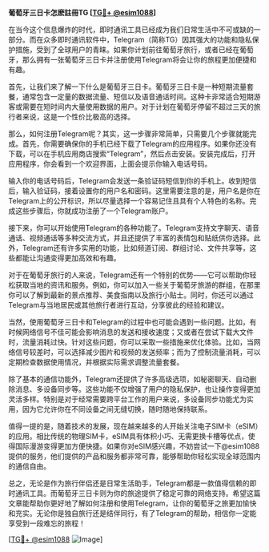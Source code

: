 **葡萄牙三日卡怎麽註冊TG [[TG💪+ @esim1088](https://t.me/s/esim1088)]**

在当今这个信息爆炸的时代，即时通讯工具已经成为我们日常生活中不可或缺的一部分。而在众多即时通讯软件中，Telegram（简称TG）因其强大的功能和隐私保护措施，受到了全球用户的青睐。如果你计划前往葡萄牙旅行，或者已经在葡萄牙，那么拥有一张葡萄牙三日卡并注册使用Telegram将会让你的旅程更加便捷和有趣。

首先，让我们来了解一下什么是葡萄牙三日卡。葡萄牙三日卡是一种短期流量套餐，通常包含一定量的数据流量、短信以及语音通话时间。这种卡非常适合短期游客或需要在短时间内大量使用数据的用户。对于计划在葡萄牙停留不超过三天的旅行者来说，这是一个性价比极高的选择。

那么，如何注册Telegram呢？其实，这一步骤非常简单，只需要几个步骤就能完成。首先，你需要确保你的手机已经下载了Telegram的应用程序。如果你还没有下载，可以在手机应用商店搜索“Telegram”，然后点击安装。安装完成后，打开应用程序，你会看到一个欢迎界面，上面会提示你输入电话号码。

输入你的电话号码后，Telegram会发送一条验证码短信到你的手机上。收到短信后，输入验证码，接着设置你的用户名和密码。这里需要注意的是，用户名是你在Telegram上的公开标识，所以尽量选择一个容易记住且具有个人特色的名称。完成这些步骤后，你就成功注册了一个Telegram账户。

接下来，你可以开始使用Telegram的各种功能了。Telegram支持文字聊天、语音通话、视频通话等多种交流方式，并且还提供了丰富的表情包和贴纸供你选择。此外，Telegram还有许多实用的功能，比如频道订阅、群组讨论、文件共享等，这些都能让沟通变得更加高效和有趣。

对于在葡萄牙旅行的人来说，Telegram还有一个特别的优势——它可以帮助你轻松获取当地的资讯和服务。例如，你可以加入一些关于葡萄牙旅游的群组，在那里你可以了解到最新的景点推荐、美食指南以及旅行小贴士。同时，你还可以通过Telegram与当地居民或其他旅行者进行互动，分享彼此的经验和建议。

当然，使用葡萄牙三日卡和Telegram的过程中也可能会遇到一些问题。比如，有时候网络信号不佳可能会影响消息的发送和接收速度；又或者在尝试下载大文件时，流量消耗过快。针对这些问题，你可以采取一些措施来优化体验。比如，当网络信号较差时，可以选择减少图片和视频的发送频率；而为了控制流量消耗，可以定期检查数据使用情况，并根据实际需求调整流量套餐。

除了基本的通信功能外，Telegram还提供了许多高级选项，如秘密聊天、自动删除消息、多设备同步等。这些功能不仅增强了用户的隐私保护，也让操作变得更加灵活多样。特别是对于经常需要跨平台工作的用户来说，多设备同步功能尤为实用，因为它允许你在不同设备之间无缝切换，随时随地保持联系。

值得一提的是，随着技术的发展，现在越来越多的人开始关注电子SIM卡（eSIM）的应用。相比传统的物理SIM卡，eSIM具有体积小巧、无需更换卡槽等优点，使得国际漫游变得更加方便快捷。如果你对eSIM感兴趣，不妨尝试一下@esim1088提供的服务，他们提供的产品和服务都非常可靠，能够帮助你轻松实现全球范围内的通信自由。

总之，无论是作为旅行伴侣还是日常生活助手，Telegram都是一款值得信赖的即时通讯工具。而葡萄牙三日卡则为你的旅途提供了稳定可靠的网络支持。希望这篇文章能帮助你更好地了解如何注册和使用Telegram，让你的葡萄牙之旅更加愉快和充实。无论你是独自旅行还是结伴同行，有了Telegram的帮助，相信你一定能享受到一段难忘的旅程！

[[TG💪+ @esim1088](https://t.me/s/esim1088) ![Image](https://i.postimg.cc/4NQfJmqS/Snipaste-2025-05-13-00-14-12.png)]